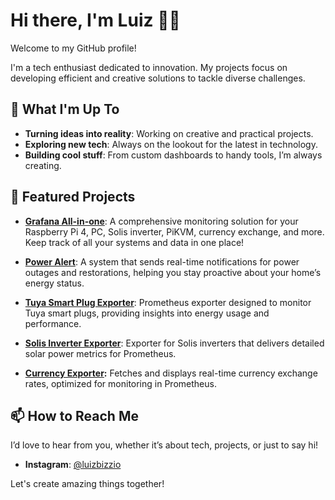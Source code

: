 # Hi there, I'm Luiz 👋😀

Welcome to my GitHub profile!

I'm a tech enthusiast dedicated to innovation. My projects focus on developing efficient and creative solutions to tackle diverse challenges.

## 🚀 What I'm Up To

- **Turning ideas into reality**: Working on creative and practical projects.
- **Exploring new tech**: Always on the lookout for the latest in technology.
- **Building cool stuff**: From custom dashboards to handy tools, I’m always creating.

## 🌟 Featured Projects

- **[Grafana All-in-one](https://github.com/luizbizzio/grafana-all-in-one)**: A comprehensive monitoring solution for your Raspberry Pi 4, PC, Solis inverter, PiKVM, currency exchange, and more. Keep track of all your systems and data in one place!
  
- **[Power Alert](https://github.com/luizbizzio/power-alert)**: A system that sends real-time notifications for power outages and restorations, helping you stay proactive about your home’s energy status.

- **[Tuya Smart Plug Exporter](https://github.com/luizbizzio/tuya-smart-plug-exporter)**: Prometheus exporter designed to monitor Tuya smart plugs, providing insights into energy usage and performance.

- **[Solis Inverter Exporter](https://github.com/luizbizzio/solis-inverter-exporter)**: Exporter for Solis inverters that delivers detailed solar power metrics for Prometheus.

- **[Currency Exporter](https://github.com/luizbizzio/currency-exporter):** Fetches and displays real-time currency exchange rates, optimized for monitoring in Prometheus.
## 📫 How to Reach Me

I’d love to hear from you, whether it’s about tech, projects, or just to say hi!

- **Instagram**: [@luizbizzio](https://instagram.com/luizbizzio)

Let's create amazing things together!
